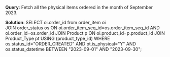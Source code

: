 **Query**: Fetch all the physical items ordered in the month of September 2023.

**Solution**:
SELECT oi.order_id from order_item oi  
JOIN 
order_status os ON oi.order_item_seq_id=os.order_item_seq_id AND oi.order_id=os.order_id JOIN 
Product p ON oi.product_id=p.product_id 
JOIN Product_Type pt USING (product_type_id) 
WHERE os.status_id="ORDER_CREATED" 
AND pt.is_physical="Y" 
AND os.status_datetime BETWEEN "2023-09-01" AND "2023-09-30";



